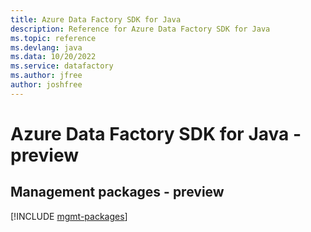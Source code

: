 ```yaml
---
title: Azure Data Factory SDK for Java
description: Reference for Azure Data Factory SDK for Java
ms.topic: reference
ms.devlang: java
ms.data: 10/20/2022
ms.service: datafactory
ms.author: jfree
author: joshfree
---
```

# Azure Data Factory SDK for Java - preview

## Management packages - preview
[!INCLUDE [mgmt-packages](data-factory-mgmt-index.md)]